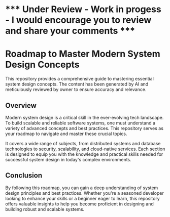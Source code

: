#  *** Under Review - Work in progess - I would encourage you to review and share your comments ***

# Roadmap to Master Modern System Design Concepts

This repository provides a comprehensive guide to mastering essential system design concepts. The content has been generated by AI and meticulously reviewed by owner to ensure accuracy and relevance.

## Overview

Modern system design is a critical skill in the ever-evolving tech landscape. To build scalable and reliable software systems, one must understand a variety of advanced concepts and best practices. This repository serves as your roadmap to navigate and master these crucial topics.

It covers a wide range of subjects, from distributed systems and database technologies to security, scalability, and cloud-native services. Each section is designed to equip you with the knowledge and practical skills needed for successful system design in today's complex environments.

## Conclusion

By following this roadmap, you can gain a deep understanding of system design principles and best practices. Whether you're a seasoned developer looking to enhance your skills or a beginner eager to learn, this repository offers valuable insights to help you become proficient in designing and building robust and scalable systems.